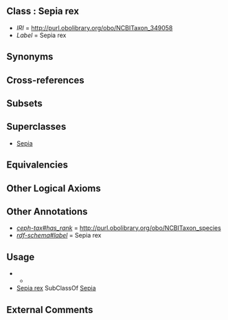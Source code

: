 
## Class : Sepia rex

 * *IRI* = http://purl.obolibrary.org/obo/NCBITaxon_349058
 * *Label* = Sepia rex

## Synonyms


## Cross-references


## Subsets


## Superclasses

 * [Sepia](../../NCBITaxon/09/NCBITaxon_6609.md)

## Equivalencies


## Other Logical Axioms


## Other Annotations

 * *[ceph-tax#has_rank](../../ceph-tax#has/nk/ceph-tax#has_rank.md)* = http://purl.obolibrary.org/obo/NCBITaxon_species
 * *[rdf-schema#label](../../el/rdf-schema#label.md)* = Sepia rex

## Usage

 * -
 * [Sepia rex](../../NCBITaxon/58/NCBITaxon_349058.md) SubClassOf [Sepia](../../NCBITaxon/09/NCBITaxon_6609.md)

## External Comments


